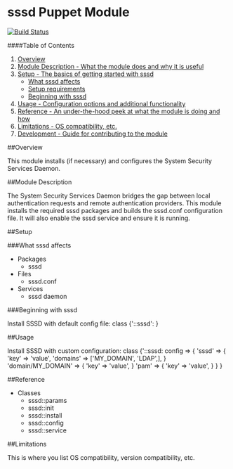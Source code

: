 # sssd Puppet Module

[![Build Status](https://travis-ci.org/walkamongus/sssd.svg)](https://travis-ci.org/walkamongus/sssd)

####Table of Contents

1. [Overview](#overview)
2. [Module Description - What the module does and why it is useful](#module-description)
3. [Setup - The basics of getting started with sssd](#setup)
    * [What sssd affects](#what-sssd-affects)
    * [Setup requirements](#setup-requirements)
    * [Beginning with sssd](#beginning-with-sssd)
4. [Usage - Configuration options and additional functionality](#usage)
5. [Reference - An under-the-hood peek at what the module is doing and how](#reference)
5. [Limitations - OS compatibility, etc.](#limitations)
6. [Development - Guide for contributing to the module](#development)

##Overview

This module installs (if necessary) and configures the System Security Services Daemon. 

##Module Description

The System Security Services Daemon bridges the gap between local authentication requests 
and remote authentication providers.  This module installs the required sssd packages and 
builds the sssd.conf configuration file. It will also enable the sssd service and ensure 
it is running. 

##Setup

###What sssd affects

* Packages
    * sssd
* Files
    * sssd.conf
* Services
    * sssd daemon

###Beginning with sssd

Install SSSD with default config file:
     class {'::sssd': }

##Usage

Install SSSD with custom configuration:
    class {'::sssd:
      config => {
        'sssd' => {
          'key'     => 'value',
          'domains' => ['MY_DOMAIN', 'LDAP',],
        }
        'domain/MY_DOMAIN' => {
          'key' => 'value',
        }
        'pam' => {
          'key' => 'value',
        }
      }
    }


##Reference

* Classes
    * sssd::params
    * sssd::init
    * sssd::install
    * sssd::config
    * sssd::service

##Limitations

This is where you list OS compatibility, version compatibility, etc.
